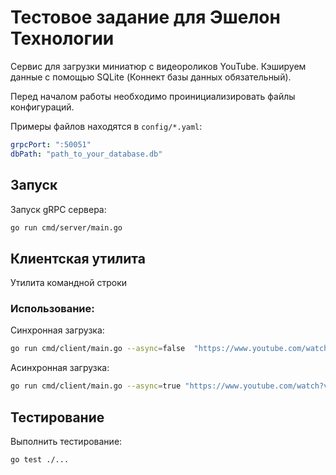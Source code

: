 # Тестовое задание для Эшелон Технологии

Сервис для загрузки миниатюр с видеороликов YouTube.
Кэшируем данные с помощью SQLite (Коннект базы данных обязательный).

Перед началом работы необходимо проинициализировать файлы конфигураций.

Примеры файлов находятся в `config/*.yaml`:

   ```yaml
  grpcPort: ":50051"
  dbPath: "path_to_your_database.db"
   ```

## Запуск

Запуск gRPC сервера:

   ```bash
   go run cmd/server/main.go
   ```

## Клиентская утилита

Утилита командной строки

### Использование:

Синхронная загрузка:

   ```bash
   go run cmd/client/main.go --async=false  "https://www.youtube.com/watch?v=-gYpCIbZjUQ&list=LL&index=23" "https://www.youtube.com/watch?v=rhjiANJVR6g&list=LL&index=24"
   ```

Асинхронная загрузка:

   ```bash
   go run cmd/client/main.go --async=true "https://www.youtube.com/watch?v=rhjiANJVR6g&list=LL&index=24" "https://www.youtube.com/watch?v=-gYpCIbZjUQ&list=LL&index=23"
   ```

## Тестирование

Выполнить тестирование:

```bash
go test ./...
```


